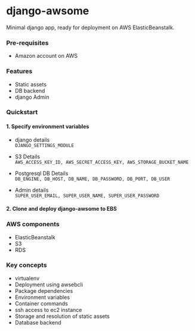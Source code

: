 # django-awsome
Minimal django app, ready for deployment on AWS ElasticBeanstalk.  

### Pre-requisites
* Amazon account on AWS  

### Features
* Static assets  
* DB backend  
* django Admin  

### Quickstart

#### 1. Specify environment variables
* django details  
`DJANGO_SETTINGS_MODULE`  

* S3 Details  
`AWS_ACCESS_KEY_ID, AWS_SECRET_ACCESS_KEY, AWS_STORAGE_BUCKET_NAME`  

* Postgresql DB Details  
`DB_ENGINE, DB_HOST, DB_NAME, DB_PASSWORD, DB_PORT, DB_USER`  

* Admin details  
`SUPER_USER_EMAIL, SUPER_USER_NAME, SUPER_USER_PASSWORD`  

#### 2. Clone and deploy django-awsome to EBS


### AWS components
* ElasticBeanstalk  
* S3  
* RDS  

### Key concepts
* virtualenv
* Deployment using awsebcli
* Package dependencies
* Environment variables
* Container commands
* ssh access to ec2 instance  
* Storage and resolution of static assets   
* Database backend  
